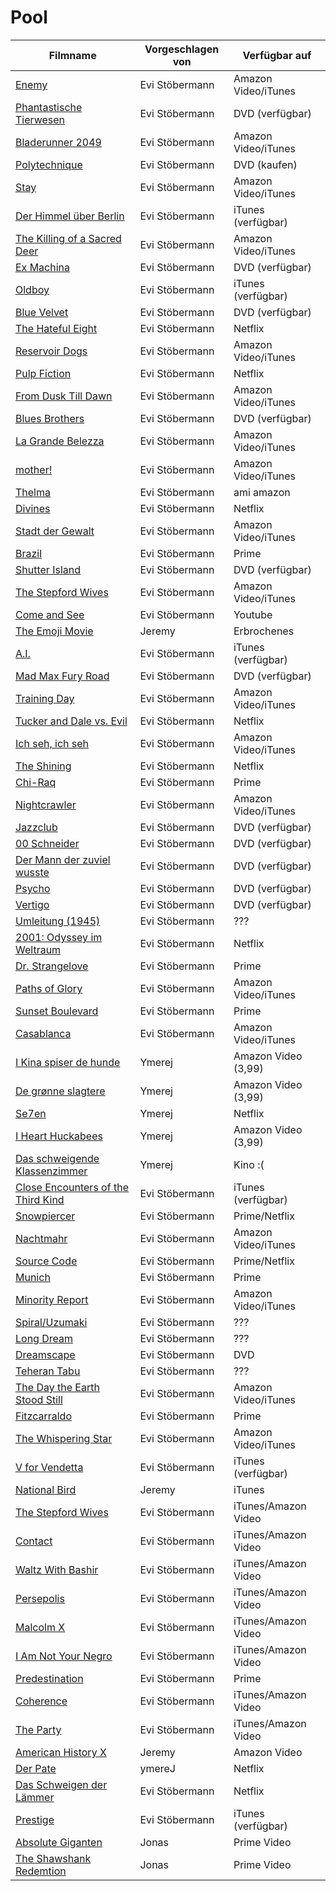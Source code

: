 # Pool

|Filmname                                                                   |Vorgeschlagen von|Verfügbar auf       |
|---------------------------------------------------------------------------|-----------------|--------------------|
|[Enemy](https://www.imdb.com/title/tt2316411/)                             |Evi Stöbermann   |Amazon Video/iTunes |
|[Phantastische Tierwesen](https://www.imdb.com/title/tt3183660/)           |Evi Stöbermann   |DVD (verfügbar)     |
|[Bladerunner 2049](https://www.imdb.com/title/tt1856101/)                  |Evi Stöbermann   |Amazon Video/iTunes |
|[Polytechnique](https://www.imdb.com/title/tt1194238/)                     |Evi Stöbermann   |DVD (kaufen)        |
|[Stay](https://www.imdb.com/title/tt0371257/)                              |Evi Stöbermann   |Amazon Video/iTunes |
|[Der Himmel über Berlin](https://www.imdb.com/title/tt0093191/)            |Evi Stöbermann   |iTunes (verfügbar)  |
|[The Killing of a Sacred Deer](https://www.imdb.com/title/tt5715874/)      |Evi Stöbermann   |Amazon Video/iTunes |
|[Ex Machina](https://www.imdb.com/title/tt0470752/)                        |Evi Stöbermann   |DVD (verfügbar)     |
|[Oldboy](https://www.imdb.com/title/tt0364569/)                            |Evi Stöbermann   |iTunes (verfügbar)  |
|[Blue Velvet](https://www.imdb.com/title/tt0090756/)                       |Evi Stöbermann   |DVD (verfügbar)     |
|[The Hateful Eight](https://www.imdb.com/title/tt3460252/)                 |Evi Stöbermann   |Netflix             |
|[Reservoir Dogs](https://www.imdb.com/title/tt0105236/)                    |Evi Stöbermann   |Amazon Video/iTunes |
|[Pulp Fiction](https://www.imdb.com/title/tt0110912/)                      |Evi Stöbermann   |Netflix             |
|[From Dusk Till Dawn](https://www.imdb.com/title/tt0116367/)               |Evi Stöbermann   |Amazon Video/iTunes |
|[Blues Brothers](https://www.imdb.com/title/tt0080455/)                    |Evi Stöbermann   |DVD (verfügbar)     |
|[La Grande Belezza](https://www.imdb.com/title/tt2358891/)                 |Evi Stöbermann   |Amazon Video/iTunes |
|[mother!](https://www.imdb.com/title/tt5109784/)                           |Evi Stöbermann   |Amazon Video/iTunes |
|[Thelma](https://www.imdb.com/title/tt6304046/)                            |Evi Stöbermann   |ami amazon          |
|[Divines](https://www.imdb.com/title/tt4730986/)                           |Evi Stöbermann   |Netflix             |
|[Stadt der Gewalt](https://www.imdb.com/title/tt1075419/)                  |Evi Stöbermann   |Amazon Video/iTunes |
|[Brazil](https://www.imdb.com/title/tt0088846/)                            |Evi Stöbermann   |Prime               |
|[Shutter Island](https://www.imdb.com/title/tt1130884/)                    |Evi Stöbermann   |DVD (verfügbar)     |
|[The Stepford Wives](https://www.imdb.com/title/tt0327162/)                |Evi Stöbermann   |Amazon Video/iTunes |
|[Come and See](https://www.imdb.com/title/tt0091251/)                      |Evi Stöbermann   |Youtube             |
|[The Emoji Movie](https://www.imdb.com/title/tt4877122/)                   |Jeremy           |Erbrochenes         |
|[A.I.](https://www.imdb.com/title/tt0212720/)                              |Evi Stöbermann   |iTunes (verfügbar)  |
|[Mad Max Fury Road](https://www.imdb.com/title/tt1392190/)                 |Evi Stöbermann   |DVD (verfügbar)     |
|[Training Day](https://www.imdb.com/title/tt0139654/)                      |Evi Stöbermann   |Amazon Video/iTunes |
|[Tucker and Dale vs. Evil](https://www.imdb.com/title/tt1465522/)          |Evi Stöbermann   |Netflix             |
|[Ich seh, ich seh](https://www.imdb.com/title/tt3086442/)                  |Evi Stöbermann   |Amazon Video/iTunes |
|[The Shining](https://www.imdb.com/title/tt0081505/)                       |Evi Stöbermann   |Netflix             |
|[Chi-Raq](https://www.imdb.com/title/tt4594834/)                           |Evi Stöbermann   |Prime               |
|[Nightcrawler](https://www.imdb.com/title/tt4594834/)                      |Evi Stöbermann   |Amazon Video/iTunes |
|[Jazzclub](https://www.imdb.com/title/tt0388458/)                          |Evi Stöbermann   |DVD (verfügbar)     |
|[00 Schneider](https://www.imdb.com/title/tt0109000/)                      |Evi Stöbermann   |DVD (verfügbar)     |
|[Der Mann der zuviel wusste](https://www.imdb.com/title/tt0049470/)        |Evi Stöbermann   |DVD (verfügbar)     |
|[Psycho](https://www.imdb.com/title/tt0054215/)                            |Evi Stöbermann   |DVD (verfügbar)     |
|[Vertigo](https://www.imdb.com/title/tt0052357/)                           |Evi Stöbermann   |DVD (verfügbar)     |
|[Umleitung (1945)](https://www.imdb.com/title/tt0037638/)                  |Evi Stöbermann   |???                 |
|[2001: Odyssey im Weltraum](https://www.imdb.com/title/tt0062622/)         |Evi Stöbermann   |Netflix             |
|[Dr. Strangelove](https://www.imdb.com/title/tt0057012/)                   |Evi Stöbermann   |Prime               |
|[Paths of Glory](https://www.imdb.com/title/tt0050825/)                    |Evi Stöbermann   |Amazon Video/iTunes |
|[Sunset Boulevard](https://www.imdb.com/title/tt0043014/)                  |Evi Stöbermann   |Prime               |
|[Casablanca](https://www.imdb.com/title/tt0034583/)                        |Evi Stöbermann   |Amazon Video/iTunes |
|[I Kina spiser de hunde](https://www.imdb.com/title/tt0180748/)            |Ymerej           |Amazon Video (3,99) |
|[De grønne slagtere](https://www.imdb.com/title/tt0342492/)                |Ymerej           |Amazon Video (3,99) |
|[Se7en](https://www.imdb.com/title/tt0114369/)                             |Ymerej           |Netflix             |
|[I Heart Huckabees](https://www.imdb.com/title/tt0356721/)                 |Ymerej           |Amazon Video (3,99) |
|[Das schweigende Klassenzimmer](https://www.imdb.com/title/tt6576556/)     |Ymerej           |Kino :(             |
|[Close Encounters of the Third Kind](https://www.imdb.com/title/tt0075860/)|Evi Stöbermann   |iTunes (verfügbar)  |
|[Snowpiercer](https://www.imdb.com/title/tt1706620/)                       |Evi Stöbermann   |Prime/Netflix       |
|[Nachtmahr](https://www.youtube.com/watch?v=xs9hZI4tNO8&pbjreload=10)      |Evi Stöbermann   |Amazon Video/iTunes |
|[Source Code](https://www.imdb.com/title/tt0945513/)                       |Evi Stöbermann   |Prime/Netflix       |
|[Munich](https://www.imdb.com/title/tt0408306/)                            |Evi Stöbermann   |Prime               |
|[Minority Report](https://www.imdb.com/title/tt0181689/)                   |Evi Stöbermann   |Amazon Video/iTunes |
|[Spiral/Uzumaki](https://www.imdb.com/title/tt0244870/)                    |Evi Stöbermann   |???                 |
|[Long Dream](https://www.imdb.com/title/tt0390290/)                        |Evi Stöbermann   |???                 |
|[Dreamscape](https://www.imdb.com/title/tt0087175/)                        |Evi Stöbermann   |DVD                 |
|[Teheran Tabu](https://www.imdb.com/title/tt5584796/)                      |Evi Stöbermann   |???                 |
|[The Day the Earth Stood Still](https://www.imdb.com/title/tt0043456/)     |Evi Stöbermann   |Amazon Video/iTunes |
|[Fitzcarraldo](https://www.imdb.com/title/tt0083946/)                      |Evi Stöbermann   |Prime               |
|[The Whispering Star](https://www.imdb.com/title/tt4957538/)               |Evi Stöbermann   |Amazon Video/iTunes |
|[V for Vendetta](https://www.imdb.com/title/tt0434409/)                    |Evi Stöbermann   |iTunes (verfügbar)  |
|[National Bird](https://www.imdb.com/title/tt0434409/)                     |Jeremy           |iTunes              |
|[The Stepford Wives](https://www.imdb.com/title/tt0327162/)                |Evi Stöbermann   |iTunes/Amazon Video |
|[Contact](https://www.imdb.com/title/tt0118884/)                           |Evi Stöbermann   |iTunes/Amazon Video |
|[Waltz With Bashir](https://www.imdb.com/title/tt1185616/)                 |Evi Stöbermann   |iTunes/Amazon Video |
|[Persepolis](https://www.imdb.com/title/tt0808417/)                        |Evi Stöbermann   |iTunes/Amazon Video |
|[Malcolm X](https://www.imdb.com/title/tt0104797/)                         |Evi Stöbermann   |iTunes/Amazon Video |
|[I Am Not Your Negro](https://www.imdb.com/title/tt5804038/)               |Evi Stöbermann   |iTunes/Amazon Video |
|[Predestination](https://www.imdb.com/title/tt2397535/)                    |Evi Stöbermann   |Prime               |
|[Coherence](https://www.imdb.com/title/tt2866360/)                         |Evi Stöbermann   |iTunes/Amazon Video |
|[The Party](https://www.imdb.com/title/tt5814592/)                         |Evi Stöbermann   |iTunes/Amazon Video |
|[American History X](https://www.imdb.com/title/tt0120586/)                |Jeremy           |Amazon Video        |
|[Der Pate](https://www.imdb.com/title/tt0068646/)                          |ymereJ           |Netflix             |
|[Das Schweigen der Lämmer](https://www.imdb.com/title/tt0102926/)          |Evi Stöbermann   |Netflix             |
|[Prestige](https://www.imdb.com/title/tt0482571/)                          |Evi Stöbermann   |iTunes (verfügbar)  |
|[Absolute Giganten](https://www.imdb.com/title/tt0177507/)                 |Jonas            |Prime Video         |
|[The Shawshank Redemtion](https://www.imdb.com/title/tt0111161)            |Jonas            |Prime Video         |
